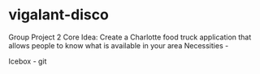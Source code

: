 # vigalant-disco
Group Project 2
Core Idea: Create a Charlotte food truck application that allows people to know what is available in your area
Necessities -




Icebox - git